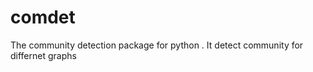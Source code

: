 comdet
======

The community detection package for python . It detect community for differnet graphs

